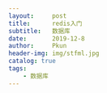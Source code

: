```yaml
---
layout:     post
title:      redis入门
subtitle:   数据库
date:       2019-12-8
author:     Pkun
header-img: img/stfml.jpg
catalog: true
tags:
    - 数据库
---
```


